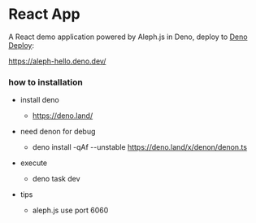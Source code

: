 # React App

A React demo application powered by Aleph.js in Deno, deploy to [Deno Deploy](https://deno.com/deploy):

https://aleph-hello.deno.dev/

### how to installation
- install deno
    - https://deno.land/

- need denon for debug
    - deno install -qAf --unstable https://deno.land/x/denon/denon.ts

- execute
    - deno task dev

- tips
    - aleph.js use port 6060